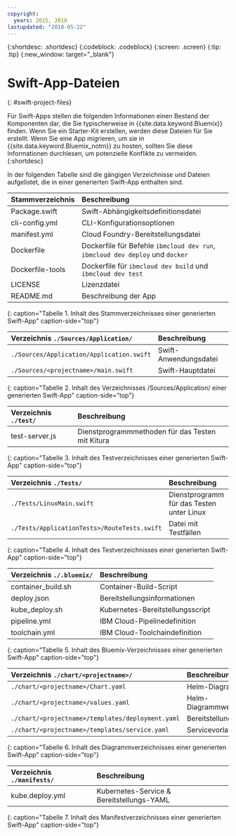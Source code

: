 ```yaml
---
copyright:
  years: 2015, 2018
lastupdated: "2018-05-22"
---
```


{:shortdesc: .shortdesc}
{:codeblock: .codeblock}
{:screen: .screen}
{:tip: .tip}
{:new_window: target="_blank"}

# Swift-App-Dateien
{: #swift-project-files}

Für Swift-Apps stellen die folgenden Informationen einen Bestand der Komponenten dar, die Sie typischerweise in {{site.data.keyword.Bluemix}} finden. Wenn Sie ein Starter-Kit erstellen, werden diese Dateien für Sie erstellt. Wenn Sie eine App migrieren, um sie in {{site.data.keyword.Bluemix_notm}} zu hosten, sollten Sie diese Informationen durchlesen, um potenzielle Konflikte zu vermeiden. 
{:shortdesc}

In der folgenden Tabelle sind die gängigen Verzeichnisse und Dateien aufgelistet, die in einer generierten Swift-App enthalten sind.

| Stammverzeichnis                                     | Beschreibung |
|:------------------------------------------------|:------------------------------------------|
|Package.swift| Swift-Abhängigkeitsdefinitionsdatei |
|cli-config.yml | CLI-Konfigurationsoptionen |
|manifest.yml | Cloud Foundry-Bereitstellungsdatei |
|Dockerfile |Dockerfile für Befehle `ibmcloud dev run`, `ibmcloud dev deploy` und `docker` |
|Dockerfile-tools | Dockerfile für `ibmcloud dev build` und `ibmcloud dev test` |
| LICENSE | Lizenzdatei |
|README.md | Beschreibung der App |
{: caption="Tabelle 1. Inhalt des Stammverzeichnisses einer generierten Swift-App" caption-side="top"}

| Verzeichnis `./Sources/Application/` | Beschreibung  |
|:------------------------------------------------|:------------------------------------------|
| `./Sources/Application/Application.swift` | Swift-Anwendungsdatei |
| `./Sources/<projectname>/main.swift` | Swift-Hauptdatei |
{: caption="Tabelle 2. Inhalt des Verzeichnisses /Sources/Application/ einer generierten Swift-App" caption-side="top"}

| Verzeichnis `./test/` | Beschreibung |
|:------------------------------------------------|:------------------------------------------|
|test-server.js | Dienstprogrammmethoden für das Testen mit Kitura |
{: caption="Tabelle 3. Inhalt des Testverzeichnisses einer generierten Swift-App" caption-side="top"}

| Verzeichnis `./Tests/` | Beschreibung |
|:------------------------------------------------|:------------------------------------------|
| `./Tests/LinuxMain.swift` | Dienstprogramm für das Testen unter Linux |
| `./Tests/ApplicationTests>/RouteTests.swift` | Datei mit Testfällen |
{: caption="Tabelle 4. Inhalt des Testverzeichnisses einer generierten Swift-App" caption-side="top"}

| Verzeichnis `./.bluemix/` | Beschreibung |
|:------------------------------------------------|:------------------------------------------|
| container_build.sh | Container-Build-Script |
| deploy.json | Bereitstellungsinformationen |
| kube_deploy.sh | Kubernetes-Bereitstellungsscript |
| pipeline.yml | IBM Cloud-Pipelinedefinition |
| toolchain.yml | IBM Cloud-Toolchaindefinition |
{: caption="Tabelle 5. Inhalt des Bluemix-Verzeichnisses einer generierten Swift-App" caption-side="top"}

| Verzeichnis `./chart/<projectname>/` | Beschreibung |
|:------------------------------------------------|:------------------------------------------|
| `./chart/<projectname>/Chart.yaml` | Helm-Diagramm |
| `./chart/<projectname>/values.yaml` | Helm-Diagrammwerte |
| `./chart/<projectname>/templates/deployment.yaml` | Bereitstellungsvorlage |
| `./chart/<projectname>/templates/service.yaml` | Servicevorlage |
{: caption="Tabelle 6. Inhalt des Diagrammverzeichnisses einer generierten Swift-App" caption-side="top"}

| Verzeichnis `./manifests/` | Beschreibung |
|:------------------------------------------------|:------------------------------------------|
| kube.deploy.yml | Kubernetes-Service & Bereitstellungs-YAML |
{: caption="Tabelle 7. Inhalt des Manifestverzeichnisses einer generierten Swift-App" caption-side="top"}

